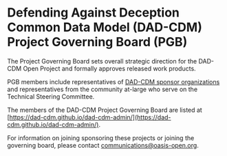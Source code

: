 # Defending Against Deception Common Data Model (DAD-CDM) Project Governing Board (PGB)

The Project Governing Board sets overall strategic direction for the DAD-CDM Open Project and formally approves released work products.

PGB members include representatives of [DAD-CDM sponsor organizations](https://github.com/DAD-CDM/dad-cdm-admin/blob/main/SPONSORS.md) and representatives from the community at-large who serve on the Technical Steering Committee.

The members of the DAD-CDM Project Governing Board are listed at [https://dad-cdm.github.io/dad-cdm-admin/](https://dad-cdm.github.io/dad-cdm-admin/).

For information on joining sponsoring these projects or joining the governing board, please contact [communications@oasis-open.org](mailto:communications@oasis-open.org).
